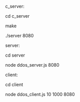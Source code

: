 c_server:

  cd c_server

  make

  ./server 8080



server:

  cd server

  node ddos_server.js 8080




client:

  cd client

  node ddos_client.js 10 1000 8080
